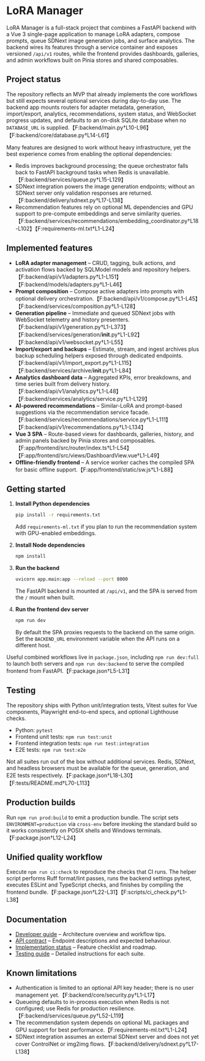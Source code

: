 # LoRA Manager

LoRA Manager is a full-stack project that combines a FastAPI backend with a Vue 3
single-page application to manage LoRA adapters, compose prompts, queue SDNext
image generation jobs, and surface analytics. The backend wires its features
through a service container and exposes versioned `/api/v1` routes, while the
frontend provides dashboards, galleries, and admin workflows built on Pinia
stores and shared composables.

## Project status

The repository reflects an MVP that already implements the core workflows but
still expects several optional services during day-to-day use. The backend app
mounts routers for adapter metadata, generation, import/export, analytics,
recommendations, system status, and WebSocket progress updates, and defaults to
an on-disk SQLite database when no `DATABASE_URL` is supplied.【F:backend/main.py†L10-L96】【F:backend/core/database.py†L14-L61】

Many features are designed to work without heavy infrastructure, yet the best
experience comes from enabling the optional dependencies:

- Redis improves background processing; the queue orchestrator falls back to
  FastAPI background tasks when Redis is unavailable.【F:backend/services/queue.py†L15-L129】
- SDNext integration powers the image generation endpoints; without an SDNext
  server only validation responses are returned.【F:backend/delivery/sdnext.py†L17-L138】
- Recommendation features rely on optional ML dependencies and GPU support to
  pre-compute embeddings and serve similarity queries.【F:backend/services/recommendations/embedding_coordinator.py†L18-L102】【F:requirements-ml.txt†L1-L24】

## Implemented features

- **LoRA adapter management** – CRUD, tagging, bulk actions, and activation
  flows backed by SQLModel models and repository helpers.【F:backend/api/v1/adapters.py†L1-L151】【F:backend/models/adapters.py†L1-L46】
- **Prompt composition** – Compose active adapters into prompts with optional
  delivery orchestration.【F:backend/api/v1/compose.py†L1-L45】【F:backend/services/composition.py†L1-L128】
- **Generation pipeline** – Immediate and queued SDNext jobs with WebSocket
  telemetry and history presenters.【F:backend/api/v1/generation.py†L1-L373】【F:backend/services/generation/__init__.py†L1-L92】【F:backend/api/v1/websocket.py†L1-L55】
- **Import/export and backups** – Estimate, stream, and ingest archives plus
  backup scheduling helpers exposed through dedicated endpoints.【F:backend/api/v1/import_export.py†L1-L115】【F:backend/services/archive/__init__.py†L1-L84】
- **Analytics dashboard data** – Aggregated KPIs, error breakdowns, and time
  series built from delivery history.【F:backend/api/v1/analytics.py†L1-L48】【F:backend/services/analytics/service.py†L1-L129】
- **AI-powered recommendations** – Similar-LoRA and prompt-based suggestions via
  the recommendation service facade.【F:backend/services/recommendations/service.py†L1-L111】【F:backend/api/v1/recommendations.py†L1-L134】
- **Vue 3 SPA** – Route-based views for dashboards, galleries, history, and
  admin panels backed by Pinia stores and composables.【F:app/frontend/src/router/index.ts†L1-L54】【F:app/frontend/src/views/DashboardView.vue†L1-L49】
- **Offline-friendly frontend** – A service worker caches the compiled SPA for
  basic offline support.【F:app/frontend/static/sw.js†L1-L88】

## Getting started

1. **Install Python dependencies**

   ```bash
   pip install -r requirements.txt
   ```

   Add `requirements-ml.txt` if you plan to run the recommendation system with
   GPU-enabled embeddings.

2. **Install Node dependencies**

   ```bash
   npm install
   ```

3. **Run the backend**

   ```bash
   uvicorn app.main:app --reload --port 8000
   ```

   The FastAPI backend is mounted at `/api/v1`, and the SPA is served from the
   `/` mount when built.

4. **Run the frontend dev server**

   ```bash
   npm run dev
   ```

   By default the SPA proxies requests to the backend on the same origin. Set
   the `BACKEND_URL` environment variable when the API runs on a different
   host.

Useful combined workflows live in `package.json`, including `npm run dev:full`
to launch both servers and `npm run dev:backend` to serve the compiled frontend
from FastAPI.【F:package.json†L5-L31】

## Testing

The repository ships with Python unit/integration tests, Vitest suites for Vue
components, Playwright end-to-end specs, and optional Lighthouse checks.

- Python: `pytest`
- Frontend unit tests: `npm run test:unit`
- Frontend integration tests: `npm run test:integration`
- E2E tests: `npm run test:e2e`

Not all suites run out of the box without additional services. Redis, SDNext,
and headless browsers must be available for the queue, generation, and E2E
tests respectively.【F:package.json†L18-L30】【F:tests/README.md†L70-L113】

## Production builds

Run `npm run prod:build` to emit a production bundle. The script sets
`ENVIRONMENT=production` via `cross-env` before invoking the standard build so
it works consistently on POSIX shells and Windows terminals.【F:package.json†L12-L24】

## Unified quality workflow

Execute `npm run ci:check` to reproduce the checks that CI runs. The helper
script performs Ruff format/lint passes, runs the backend settings pytest,
executes ESLint and TypeScript checks, and finishes by compiling the frontend
bundle.【F:package.json†L22-L31】【F:scripts/ci_check.py†L1-L38】

## Documentation

- [Developer guide](docs/DEVELOPMENT.md) – Architecture overview and workflow
  tips.
- [API contract](docs/contract.md) – Endpoint descriptions and expected
  behaviour.
- [Implementation status](docs/IMPLEMENTATION_COMPLETE.md) – Feature checklist
  and roadmap.
- [Testing guide](tests/README.md) – Detailed instructions for each suite.

## Known limitations

- Authentication is limited to an optional API key header; there is no user
  management yet.【F:backend/core/security.py†L1-L17】
- Queueing defaults to in-process execution when Redis is not configured; use
  Redis for production resilience.【F:backend/services/queue.py†L52-L119】
- The recommendation system depends on optional ML packages and GPU support for
  best performance.【F:requirements-ml.txt†L1-L24】
- SDNext integration assumes an external SDNext server and does not yet cover
  ControlNet or img2img flows.【F:backend/delivery/sdnext.py†L17-L138】

